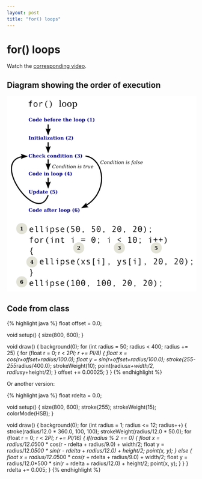 ```yaml
---
layout: post
title: "for() loops"
---
```


# for() loops

Watch the [corresponding video](/videos/2014-09-20-for-loops.html).

## Diagram showing the order of execution

![for loop diagram](/images/for-loop-diagram.png)

## Code from class

{% highlight java %}
float offset = 0.0;

void setup()
{
  size(800, 600);
}

void draw()
{
  background(0);
  for (int radius = 50; radius < 400; radius += 25)
  {
    for (float r = 0; r < 2*PI; r += PI/8)
    {
      float x = cos(r+offset+radius/100.0);
      float y = sin(r+offset+radius/100.0);
      stroke(255-255*radius/400.0);
      strokeWeight(10);
      point(radius*x+width/2, radius*y+height/2);
    }
    offset += 0.00025;
  }
}
{% endhighlight %}

Or another version:

{% highlight java %}
float rdelta = 0.0;

void setup()
{
  size(800, 600);
  stroke(255);
  strokeWeight(15);
  colorMode(HSB);
}

void draw()
{
  background(0);
  for (int radius = 1; radius <= 12; radius++)
  {
    stroke(radius/12.0 * 360.0, 100, 100);
    strokeWeight(radius/12.0 * 50.0);
    for (float r = 0; r < 2*PI; r += PI/16)
    {
      if(radius % 2 == 0)
      {
        float x = radius/12.0*500 * cos(r - rdelta + radius/9.0) + width/2;
        float y = radius/12.0*500 * sin(r - rdelta + radius/12.0) + height/2;
        point(x, y);
      }
      else
      {
        float x = radius/12.0*500 * cos(r + rdelta + radius/9.0) + width/2;
        float y = radius/12.0*500 * sin(r + rdelta + radius/12.0) + height/2;
        point(x, y);
      }
    }
  }
  rdelta += 0.005;
}
{% endhighlight %}
